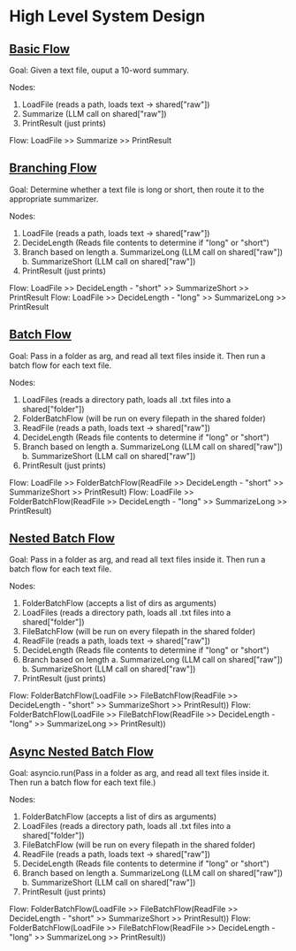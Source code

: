 # High Level System Design

## [Basic Flow](../basic_flow.py)

Goal: Given a text file, ouput a 10-word summary.

Nodes:

1. LoadFile (reads a path, loads text -> shared\["raw"\])
2. Summarize (LLM call on shared\["raw"\])
3. PrintResult (just prints)

Flow: LoadFile >> Summarize >> PrintResult

## [Branching Flow](../branching_flow.py)

Goal: Determine whether a text file is long or short, then route it to the appropriate summarizer.

Nodes:

1. LoadFile (reads a path, loads text -> shared\["raw"\])
2. DecideLength (Reads file contents to determine if "long" or "short")
3. Branch based on length
   a. SummarizeLong (LLM call on shared\["raw"\])
   b. SummarizeShort (LLM call on shared\["raw"\])
4. PrintResult (just prints)

Flow: LoadFile >> DecideLength - "short" >> SummarizeShort >> PrintResult
Flow: LoadFile >> DecideLength - "long" >> SummarizeLong >> PrintResult

## [Batch Flow](../batch_flow.py)

Goal: Pass in a folder as arg, and read all text files inside it. Then run a batch flow for each text file.

Nodes:

1. LoadFiles (reads a directory path, loads all .txt files into a shared\["folder"\])
2. FolderBatchFlow (will be run on every filepath in the shared folder)
3. ReadFile (reads a path, loads text -> shared\["raw"\])
4. DecideLength (Reads file contents to determine if "long" or "short")
5. Branch based on length
   a. SummarizeLong (LLM call on shared\["raw"\])
   b. SummarizeShort (LLM call on shared\["raw"\])
6. PrintResult (just prints)

Flow: LoadFile >> FolderBatchFlow(ReadFile >> DecideLength - "short" >> SummarizeShort >> PrintResult)
Flow: LoadFile >> FolderBatchFlow(ReadFile >> DecideLength - "long" >> SummarizeLong >> PrintResult)

## [Nested Batch Flow](../nested_batch_flow.py)

Goal: Pass in a folder as arg, and read all text files inside it. Then run a batch flow for each text file.

Nodes:

1. FolderBatchFlow (accepts a list of dirs as arguments)
1. LoadFiles (reads a directory path, loads all .txt files into a shared\["folder"\])
1. FileBatchFlow (will be run on every filepath in the shared folder)
1. ReadFile (reads a path, loads text -> shared\["raw"\])
1. DecideLength (Reads file contents to determine if "long" or "short")
1. Branch based on length
   a. SummarizeLong (LLM call on shared\["raw"\])
   b. SummarizeShort (LLM call on shared\["raw"\])
1. PrintResult (just prints)

Flow: FolderBatchFlow(LoadFile >> FileBatchFlow(ReadFile >> DecideLength - "short" >> SummarizeShort >> PrintResult))
Flow: FolderBatchFlow(LoadFile >> FileBatchFlow(ReadFile >> DecideLength - "long" >> SummarizeLong >> PrintResult))

## [Async Nested Batch Flow](../async_nested_batch_flow.py)

Goal: asyncio.run\(Pass in a folder as arg, and read all text files inside it. Then run a batch flow for each text file.\)

Nodes:

1. FolderBatchFlow (accepts a list of dirs as arguments)
1. LoadFiles (reads a directory path, loads all .txt files into a shared\["folder"\])
1. FileBatchFlow (will be run on every filepath in the shared folder)
1. ReadFile (reads a path, loads text -> shared\["raw"\])
1. DecideLength (Reads file contents to determine if "long" or "short")
1. Branch based on length
   a. SummarizeLong (LLM call on shared\["raw"\])
   b. SummarizeShort (LLM call on shared\["raw"\])
1. PrintResult (just prints)

Flow: FolderBatchFlow(LoadFile >> FileBatchFlow(ReadFile >> DecideLength - "short" >> SummarizeShort >> PrintResult))
Flow: FolderBatchFlow(LoadFile >> FileBatchFlow(ReadFile >> DecideLength - "long" >> SummarizeLong >> PrintResult))

